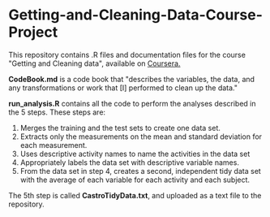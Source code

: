 # Getting-and-Cleaning-Data-Course-Project
This repository contains .R files and documentation files for the course "Getting and Cleaning data", available on <a href="https://www.coursera.org/">Coursera.</a>

<b>CodeBook.md</b> is a code book that "describes the variables, the data, and any transformations or work that [I] performed to clean up the data."

<b>run_analysis.R</b> contains all the code to perform the analyses described in the 5 steps. These steps are:

1. Merges the training and the test sets to create one data set.
2. Extracts only the measurements on the mean and standard deviation for each measurement.
3. Uses descriptive activity names to name the activities in the data set
4. Appropriately labels the data set with descriptive variable names.
5. From the data set in step 4, creates a second, independent tidy data set with the average of each variable for each activity and each subject.

The 5th step is called <b>CastroTidyData.txt</b>, and uploaded as a text file to the repository.
